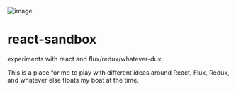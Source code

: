 ![image](https://cloud.githubusercontent.com/assets/1816471/17011579/6092c97a-4edd-11e6-944e-5a089b94e791.png)

# react-sandbox
experiments with react and flux/redux/whatever-dux

This is a place for me to play with different ideas around React, Flux, Redux, and whatever else floats my boat at the time.


